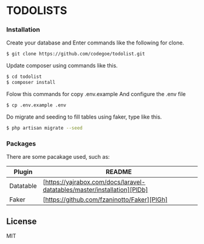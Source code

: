 # TODOLISTS

### Installation

Create your database and Enter commands like the following for clone.

```sh
$ git clone https://github.com/codegoe/todolist.git
```
Update composer using commands like this.
```sh
$ cd todolist
$ composer install
```

Folow this commands for copy .env.example And configure the .env file
```sh
$ cp .env.example .env
```

Do migrate and seeding to fill tables using faker, type like this.

```sh
$ php artisan migrate --seed
```

### Packages

There are some pacakage used, such as:

| Plugin | README |
| ------ | ------ |
| Datatable | [https://yajrabox.com/docs/laravel-datatables/master/installation][PlDb] |
| Faker | [https://github.com/fzaninotto/Faker][PlGh] |

License
----

MIT
